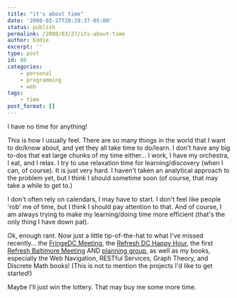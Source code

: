 ```yaml
---
title: "it's about time"
date: '2008-03-27T20:19:37-05:00'
status: publish
permalink: /2008/03/27/its-about-time
author: Eddie
excerpt: ''
type: post
id: 80
categories:
    - personal
    - programming
    - web
tags:
    - time
post_format: []
---
```

I have no time for anything!

This is how I usually feel. There are so many things in the world that I want to do/know about, and yet they all take time to do/learn. I don't have any big to-dos that eat large chunks of my time either... I work, I have my orchestra, I eat, and I relax. I try to use relaxation time for learning/discovery (when I can, of course). It is just very hard. I haven't taken an analytical approach to the problem yet, but I think I should sometime soon (of course, that may take a while to get to.)

I don't often rely on calendars, I may have to start. I don't feel like people 'rob' me of time, but I think I should pay attention to that. And of course, I am always trying to make my learning/doing time more efficient (that's the only thing I have down pat).

Ok, enough rant. Now just a little tip-of-the-hat to what I've missed recently... the [FringeDC Meeting](http://upcoming.yahoo.com/event/452984/), the [Refresh DC Happy Hour](http://upcoming.yahoo.com/event/460659/), the first [Refresh Baltimore Meeting](http://www.refreshbmore.org/) AND [planning group](http://groups.google.com/group/refresh-baltimore-planning), as well as my books, especially the Web Navigation, RESTful Services, Graph Theory, and Discrete Math books! (This is not to mention the projects I'd like to get started!)

Maybe I'll just win the lottery. That may buy me some more time.